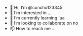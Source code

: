 - 👋 Hi, I’m @concho123345
- 👀 I’m interested in ...
- 🌱 I’m currently learning lua
- 💞️ I’m looking to collaborate on no
- 📫 How to reach me ...

<!---
concho123345/concho123345 is a ✨ special ✨ repository because its `README.md` (this file) appears on your GitHub profile.
You can click the Preview link to take a look at your changes.
--->

